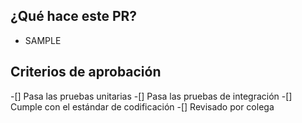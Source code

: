 ## ¿Qué hace este PR?
- SAMPLE


## Criterios de aprobación
-[] Pasa las pruebas unitarias
-[] Pasa las pruebas de integración
-[] Cumple con el estándar de codificación
-[] Revisado por colega
